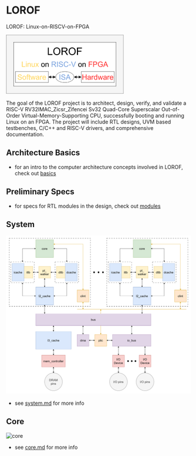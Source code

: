 # LOROF
LOROF: Linux-on-RISCV-on-FPGA

<img src="./logo.png" width="320">

The goal of the LOROF project is to architect, design, verify, and validate a RISC-V RV32IMAC_Zicsr_Zifencei Sv32 Quad-Core Superscalar Out-of-Order Virtual-Memory-Supporting CPU, successfully booting and running Linux on an FPGA. The project will include RTL designs, UVM based testbenches, C/C++ and RISC-V drivers, and comprehensive documentation.

## Architecture Basics
- for an intro to the computer architecture concepts involved in LOROF, check out [basics](./spec/design/basics/)

## Preliminary Specs
- for specs for RTL modules in the design, check out [modules](./spec/design/modules/)

## System
![system](./spec/design/modules/system/system.png)

- see [system.md](./spec/design/modules/system/system.md) for more info

## Core
![core](./spec/design/modules/core/core.png)

- see [core.md](./spec/design/modules/core/core.md) for more info
